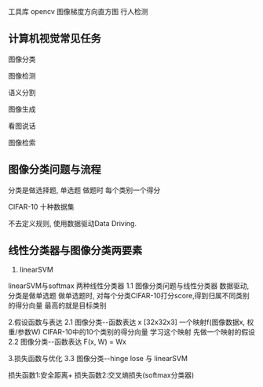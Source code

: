工具库 opencv
图像梯度方向直方图 行人检测

## 计算机视觉常见任务

图像分类 

图像检测

语义分割

图像生成

看图说话

图像检索

## 图像分类问题与流程
分类是做选择题, 单选题 做题时 每个类别一个得分

CIFAR-10  十种数据集

不去定义规则, 使用数据驱动Data Driving.

## 线性分类器与图像分类两要素
1. linearSVM

linearSVM与softmax   两种线性分类器
1.1 图像分类问题与线性分类器
数据驱动, 分类是做单选题
做单选题时, 对每个分类CIFAR-10打分score,得到归属不同类别的得分向量 最高的就是目标类别

2.假设函数与表达
2.1 图像分类--函数表达
x [32x32x3]  一个映射f(图像数据x, 权重/参数W)   CIFAR-10中的10个类别的得分向量
学习这个映射
先做一个映射的假设
2.2 图像分类--函数表达
F(x, W) = Wx


3.损失函数与优化
3.3 图像分类--hinge lose 与 linearSVM 

损失函数1:安全距离+
损失函数2:交叉熵损失(softmax分类器)